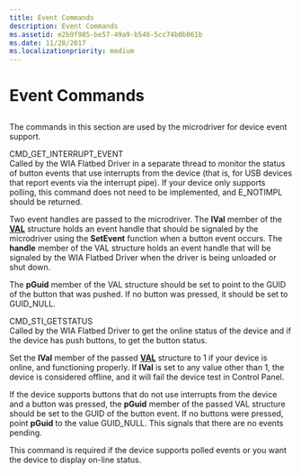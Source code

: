```yaml
---
title: Event Commands
description: Event Commands
ms.assetid: e2b9f985-be57-49a9-b546-5cc74b0b061b
ms.date: 11/28/2017
ms.localizationpriority: medium
---
```


# Event Commands


## <span id="ddk_event_commands_si"></span><span id="DDK_EVENT_COMMANDS_SI"></span>


The commands in this section are used by the microdriver for device event support.

<span id="CMD_GET_INTERRUPT_EVENT"></span><span id="cmd_get_interrupt_event"></span>CMD\_GET\_INTERRUPT\_EVENT  
Called by the WIA Flatbed Driver in a separate thread to monitor the status of button events that use interrupts from the device (that is, for USB devices that report events via the interrupt pipe). If your device only supports polling, this command does not need to be implemented, and E\_NOTIMPL should be returned.

Two event handles are passed to the microdriver. The **lVal** member of the [**VAL**](/windows-hardware/drivers/ddi/wiamicro/ns-wiamicro-val) structure holds an event handle that should be signaled by the microdriver using the **SetEvent** function when a button event occurs. The **handle** member of the VAL structure holds an event handle that will be signaled by the WIA Flatbed Driver when the driver is being unloaded or shut down.

The **pGuid** member of the VAL structure should be set to point to the GUID of the button that was pushed. If no button was pressed, it should be set to GUID\_NULL.

<span id="CMD_STI_GETSTATUS"></span><span id="cmd_sti_getstatus"></span>CMD\_STI\_GETSTATUS  
Called by the WIA Flatbed Driver to get the online status of the device and if the device has push buttons, to get the button status.

Set the **lVal** member of the passed [**VAL**](/windows-hardware/drivers/ddi/wiamicro/ns-wiamicro-val) structure to 1 if your device is online, and functioning properly. If **lVal** is set to any value other than 1, the device is considered offline, and it will fail the device test in Control Panel.

If the device supports buttons that do not use interrupts from the device and a button was pressed, the **pGuid** member of the passed VAL structure should be set to the GUID of the button event. If no buttons were pressed, point **pGuid** to the value GUID\_NULL. This signals that there are no events pending.

This command is required if the device supports polled events or you want the device to display on-line status.

 

